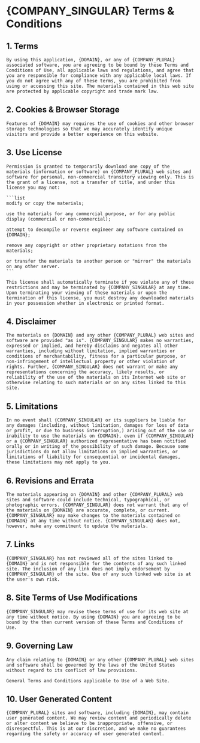# {COMPANY_SINGULAR} Terms & Conditions

## 1. Terms

```section
By using this application, {DOMAIN}, or any of {COMPANY_PLURAL} associated software, you are agreeing to be bound by these Terms and Conditions of Use, all applicable laws and regulations, and agree that you are responsible for compliance with any applicable local laws. If you do not agree with any of these terms, you are prohibited from using or accessing this site. The materials contained in this web site are protected by applicable copyright and trade mark law.
```

## 2. Cookies & Browser Storage

```section
Features of {DOMAIN} may requires the use of cookies and other browser storage technologies so that we may accurately identify unique visitors and provide a better experience on this website.
```

## 3. Use License

````section
Permission is granted to temporarily download one copy of the materials (information or software) on {COMPANY_PLURAL} web sites and software for personal, non-commercial transitory viewing only. This is the grant of a license, not a transfer of title, and under this license you may not:

```list
modify or copy the materials;

use the materials for any commercial purpose, or for any public display (commercial or non-commercial);

attempt to decompile or reverse engineer any software contained on {DOMAIN};

remove any copyright or other proprietary notations from the materials;

or transfer the materials to another person or "mirror" the materials on any other server.
```

This license shall automatically terminate if you violate any of these restrictions and may be terminated by {COMPANY_SINGULAR} at any time. Upon terminating your viewing of these materials or upon the termination of this license, you must destroy any downloaded materials in your possession whether in electronic or printed format.
````

## 4. Disclaimer

```section
The materials on {DOMAIN} and any other {COMPANY_PLURAL} web sites and software are provided "as is". {COMPANY_SINGULAR} makes no warranties, expressed or implied, and hereby disclaims and negates all other warranties, including without limitation, implied warranties or conditions of merchantability, fitness for a particular purpose, or non-infringement of intellectual property or other violation of rights. Further, {COMPANY_SINGULAR} does not warrant or make any representations concerning the accuracy, likely results, or reliability of the use of the materials on its Internet web site or otherwise relating to such materials or on any sites linked to this site.
```

## 5. Limitations

```section
In no event shall {COMPANY_SINGULAR} or its suppliers be liable for any damages (including, without limitation, damages for loss of data or profit, or due to business interruption,) arising out of the use or inability to use the materials on {DOMAIN}, even if {COMPANY_SINGULAR} or a {COMPANY_SINGULAR} authorized representative has been notified orally or in writing of the possibility of such damage. Because some jurisdictions do not allow limitations on implied warranties, or limitations of liability for consequential or incidental damages, these limitations may not apply to you.
```

## 6. Revisions and Errata

```section
The materials appearing on {DOMAIN} and other {COMPANY_PLURAL} web sites and software could include technical, typographical, or photographic errors. {COMPANY_SINGULAR} does not warrant that any of the materials on {DOMAIN} are accurate, complete, or current. {COMPANY_SINGULAR} may make changes to the materials contained on {DOMAIN} at any time without notice. {COMPANY_SINGULAR} does not, however, make any commitment to update the materials.
```

## 7. Links

```section
{COMPANY_SINGULAR} has not reviewed all of the sites linked to {DOMAIN} and is not responsible for the contents of any such linked site. The inclusion of any link does not imply endorsement by {COMPANY_SINGULAR} of the site. Use of any such linked web site is at the user's own risk.
```

## 8. Site Terms of Use Modifications

```section
{COMPANY_SINGULAR} may revise these terms of use for its web site at any time without notice. By using {DOMAIN} you are agreeing to be bound by the then current version of these Terms and Conditions of Use.
```

## 9. Governing Law

```section
Any claim relating to {DOMAIN} or any other {COMPANY_PLURAL} web sites and software shall be governed by the laws of the United States without regard to its conflict of law provisions.

General Terms and Conditions applicable to Use of a Web Site.
```

## 10. User Generated Content

```section
{COMPANY_PLURAL} sites and software, including {DOMAIN}, may contain user generated content. We may review content and periodically delete or alter content we believe to be inappropriate, offensive, or disrespectful. This is at our discretion, and we make no guarantees regarding the safety or accuracy of user generated content.
```
